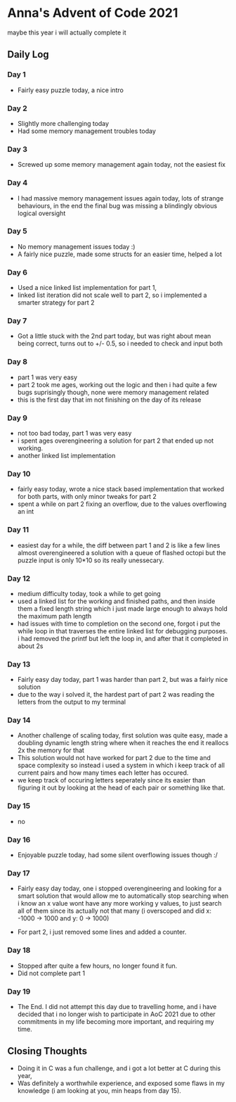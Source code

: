 # Anna's Advent of Code 2021

maybe this year i will actually complete it

## Daily Log

### Day 1

- Fairly easy puzzle today, a nice intro

### Day 2

- Slightly more challenging today
- Had some memory management troubles today

### Day 3

- Screwed up some memory management again today, not the easiest fix

### Day 4

- I had massive memory management issues again today, lots of strange
behaviours, in the end the final bug was missing a blindingly obvious logical
oversight

### Day 5

- No memory management issues today :)
- A fairly nice puzzle, made some structs for an easier time, helped a lot

### Day 6

- Used a nice linked list implementation for part 1,
- linked list iteration did not scale well to part 2, so i implemented a
smarter strategy for part 2

### Day 7

- Got a little stuck with the 2nd part today, but was right about mean
being correct, turns out to +/- 0.5, so i needed to check and input both

### Day 8

- part 1 was very easy
- part 2 took me ages, working out the logic and then i had quite a few bugs
suprisingly though, none were memory management related
- this is the first day that im not finishing on the day of its release

### Day 9

- not too bad today, part 1 was very easy
- i spent ages overengineering a solution for part 2 that ended up not working.
- another linked list implementation

### Day 10

- fairly easy today, wrote a nice stack based implementation that worked for
both parts, with only minor tweaks for part 2
- spent a while on part 2 fixing an overflow, due to the values overflowing
an int

### Day 11

- easiest day for a while, the diff between part 1 and 2 is like a few lines
almost overengineered a solution with a queue of flashed octopi but the puzzle
input is only 10*10 so its really unessecary.

### Day 12

- medium difficulty today, took a while to get going
- used a linked list for the working and finished paths, and then inside them a
fixed length string which i just made large enough to always hold the maximum
path length
- had issues with time to completion on the second one, forgot i put the while
loop in that traverses the entire linked list for debugging purposes. i had
removed the printf
but left the loop in, and after that it completed in about 2s

### Day 13

- Fairly easy day today, part 1 was harder than part 2, but was a fairly nice
solution
- due to the way i solved it, the hardest part of part 2 was reading the letters
from the output to my terminal

### Day 14

- Another challenge of scaling today, first solution was quite easy, made a doubling
dynamic length string where when it reaches the end it reallocs 2x the memory for that
- This solution would not have worked for part 2 due to the time and space complexity
so instead i used a system in which i keep track of all current pairs and how many times
each letter has occured.
- we keep track of occuring letters seperately since its easier than figuring it out
by looking at the head of each pair or something like that.

### Day 15

- no

### Day 16

- Enjoyable puzzle today, had some silent overflowing issues though :/

### Day 17

- Fairly easy day today, one i stopped overengineering and looking for a smart
solution that would allow me to automatically stop searching when i know an x 
value wont have any more working y values, to just search all of them since its
actually not that many (i overscoped and did x: -1000 -> 1000 and y: 0 -> 1000)

- For part 2, i just removed some lines and added a counter.

### Day 18

- Stopped after quite a few hours, no longer found it fun.
- Did not complete part 1

### Day 19

- The End. I did not attempt this day due to travelling home, and i have decided
that i no longer wish to participate in AoC 2021 due to other commitments in my life
becoming more important, and requiring my time.

## Closing Thoughts

- Doing it in C was a fun challenge, and i got a lot better at C during this year,
- Was definitely a worthwhile experience, and exposed some flaws in my knowledge
(i am looking at you, min heaps from day 15).
